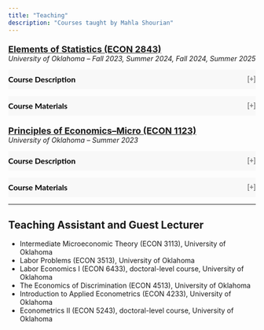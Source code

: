 ```yaml
---
title: "Teaching"
description: "Courses taught by Mahla Shourian"
---
```


<style>
button.accordion {
  font: 16px/1.5 Lato, "Helvetica Neue", Helvetica, Arial, sans-serif;
  cursor: pointer;
  padding: 8px 0;
  border: none;
  text-align: left;
  outline: none;
  font-weight: bold;
  transition: 0.3s;
  background-color: #f8f8f8;
  width: 100%;
}

button.accordion:after {
  content: ' [+]';
  font-size: 90%;
  color: #777;
  float: right;
}

button.accordion.active:after {
  content: ' [−]';
}

div.panel {
  display: none;
  padding: 10px 20px;
  background-color: #f1f1f1;
  margin-bottom: 10px;
}
div.panel.show {
  display: block;
}
.course-title {
  font-size: 18px;
  font-weight: bold;
  margin-top: 20px;
}
.course-subtitle {
  font-style: italic;
  margin-bottom: 10px;
}
</style>

<div class="course-title">
  <a href="https://ou-public.courseleaf.com/courses/econ/" target="_blank">
    Elements of Statistics (ECON 2843)
  </a>
</div>
<div class="course-subtitle">
  University of Oklahoma – Fall 2023, Summer 2024, Fall 2024, Summer 2025
</div>

<button class="accordion">Course Description</button>
<div class="panel">
  <p>This is an introductory statistics course covering descriptive and inferential methods, with applications to economics and business. The focus is on improving students’ analytical and quantitative reasoning skills.</p>
</div>

<button class="accordion">Course Materials</button>
<div class="panel">
  <p>
    <a href="/Syllabus_ECON_2843.pdf">Syllabus</a><br>
    <a href="/Stat_summer2024.pdf">Course Reflection Survey: Summer 2024</a><br>
    <a href="/Stat_Fall2024.pdf">Course Reflection Survey: Fall 2024</a><br>
    <a href="/Stat_summer2025.pdf">Course Reflection Survey: Summer 2025</a>
  </p>
</div>


<div class="course-title">
  <a href="https://ou-public.courseleaf.com/courses/econ/" target="_blank">
    Principles of Economics–Micro (ECON 1123)
  </a>
</div>
<div class="course-subtitle">
  University of Oklahoma – Summer 2023
</div>

<button class="accordion">Course Description</button>
<div class="panel">
  <p>This course introduces students to the principles of microeconomics, including consumer and producer behavior, market structures, and the role of government in the economy.</p>
</div>

<button class="accordion">Course Materials</button>
<div class="panel">
  <p>
    <a href="/Syllabus_ECON_1123.pdf">Syllabus</a>
  </p>
</div>

<script>
var acc = document.getElementsByClassName("accordion");
for (var i = 0; i < acc.length; i++) {
  acc[i].addEventListener("click", function() {
    this.classList.toggle("active");
    this.nextElementSibling.classList.toggle("show");
  });
}
</script>


---

## Teaching Assistant and Guest Lecturer

- Intermediate Microeconomic Theory (ECON 3113), University of Oklahoma  
- Labor Problems (ECON 3513), University of Oklahoma
- Labor Economics I (ECON 6433), doctoral-level course, University of Oklahoma 
- The Economics of Discrimination (ECON 4513), University of Oklahoma  
- Introduction to Applied Econometrics (ECON 4233), University of Oklahoma  
- Econometrics II (ECON 5243), doctoral-level course, University of Oklahoma
